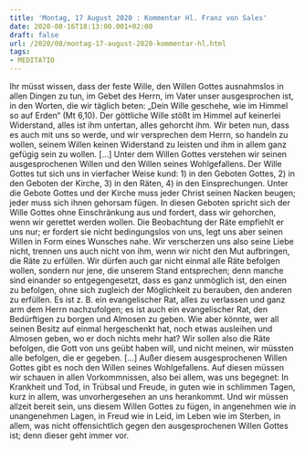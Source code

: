 ```yaml
---
title: 'Montag, 17 August 2020 : Kommentar Hl. Franz von Sales'
date: 2020-08-16T18:13:00.001+02:00
draft: false
url: /2020/08/montag-17-august-2020-kommentar-hl.html
tags: 
- MEDITATIO
---
```


Ihr müsst wissen, dass der feste Wille, den Willen Gottes ausnahmslos in allen Dingen zu tun, im Gebet des Herrn, im Vater unser ausgesprochen ist, in den Worten, die wir täglich beten: „Dein Wille geschehe, wie im Himmel so auf Erden“ (Mt 6,10). Der göttliche Wille stößt im Himmel auf keinerlei Widerstand, alles ist ihm untertan, alles gehorcht ihm. Wir beten nun, dass es auch mit uns so werde, und wir versprechen dem Herrn, so handeln zu wollen, seinem Willen keinen Widerstand zu leisten und ihm in allem ganz gefügig sein zu wollen. \[…\] Unter dem Willen Gottes verstehen wir seinen ausgesprochenen Willen und den Willen seines Wohlgefallens. Der Wille Gottes tut sich uns in vierfacher Weise kund: 1) in den Geboten Gottes, 2) in den Geboten der Kirche, 3) in den Räten, 4) in den Einsprechungen. Unter die Gebote Gottes und der Kirche muss jeder Christ seinen Nacken beugen; jeder muss sich ihnen gehorsam fügen. In diesen Geboten spricht sich der Wille Gottes ohne Einschränkung aus und fordert, dass wir gehorchen, wenn wir gerettet werden wollen. Die Beobachtung der Räte empfiehlt er uns nur; er fordert sie nicht bedingungslos von uns, legt uns aber seinen Willen in Form eines Wunsches nahe. Wir verscherzen uns also seine Liebe nicht, trennen uns auch nicht von ihm, wenn wir nicht den Mut aufbringen, die Räte zu erfüllen. Wir dürfen auch gar nicht einmal alle Räte befolgen wollen, sondern nur jene, die unserem Stand entsprechen; denn manche sind einander so entgegengesetzt, dass es ganz unmöglich ist, den einen zu befolgen, ohne sich zugleich der Möglichkeit zu berauben, den anderen zu erfüllen. Es ist z. B. ein evangelischer Rat, alles zu verlassen und ganz arm dem Herrn nachzufolgen; es ist auch ein evangelischer Rat, den Bedürftigen zu borgen und Almosen zu geben. Wie aber könnte, wer all seinen Besitz auf einmal hergeschenkt hat, noch etwas ausleihen und Almosen geben, wo er doch nichts mehr hat? Wir sollen also die Räte befolgen, die Gott von uns geübt haben will, und nicht meinen, wir müssten alle befolgen, die er gegeben. \[…\] Außer diesem ausgesprochenen Willen Gottes gibt es noch den Willen seines Wohlgefallens. Auf diesen müssen wir schauen in allen Vorkommnissen, also bei allem, was uns begegnet: In Krankheit und Tod, in Trübsal und Freude, in guten wie in schlimmen Tagen, kurz in allem, was unvorhergesehen an uns herankommt. Und wir müssen allzeit bereit sein, uns diesem Willen Gottes zu fügen, in angenehmen wie in unangenehmen Lagen, in Freud wie in Leid, im Leben wie im Sterben, in allem, was nicht offensichtlich gegen den ausgesprochenen Willen Gottes ist; denn dieser geht immer vor.